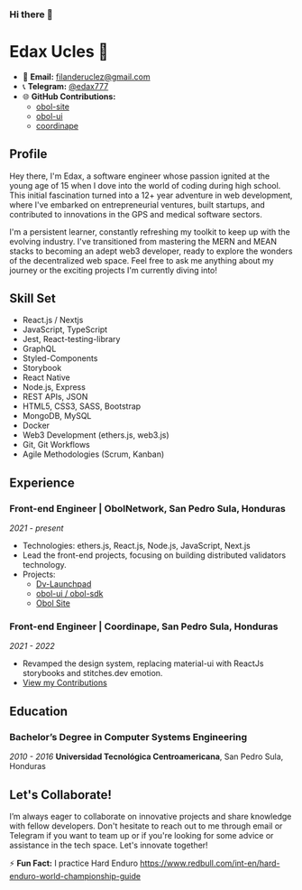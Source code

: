 ### Hi there 👋

# Edax Ucles 🦎

- 📧 **Email:** [filanderuclez@gmail.com](mailto:filanderuclez@gmail.com)
- 📞 **Telegram:** [@edax777](https://t.me/edax777)
- 🌐 **GitHub Contributions:**
  - [obol-site](https://github.com/ObolNetwork/obol-site)
  - [obol-ui](https://github.com/ObolNetwork/obol-ui)
  - [coordinape](https://github.com/coordinape/coordinape)

## Profile

Hey there, I'm Edax, a software engineer whose passion ignited at the young age of 15 when I dove into the world of coding during high school. This initial fascination turned into a 12+ year adventure in web development, where I've embarked on entrepreneurial ventures, built startups, and contributed to innovations in the GPS and medical software sectors.

I'm a persistent learner, constantly refreshing my toolkit to keep up with the evolving industry. I've transitioned from mastering the MERN and MEAN stacks to becoming an adept web3 developer, ready to explore the wonders of the decentralized web space. Feel free to ask me anything about my journey or the exciting projects I'm currently diving into!

## Skill Set

- React.js / Nextjs
- JavaScript, TypeScript
- Jest, React-testing-library
- GraphQL
- Styled-Components
- Storybook
- React Native
- Node.js, Express
- REST APIs, JSON
- HTML5, CSS3, SASS, Bootstrap
- MongoDB, MySQL
- Docker
- Web3 Development (ethers.js, web3.js)
- Git, Git Workflows
- Agile Methodologies (Scrum, Kanban)

## Experience

### Front-end Engineer | **ObolNetwork, San Pedro Sula, Honduras**
_2021 - present_
- Technologies: ethers.js, React.js, Node.js, JavaScript, Next.js
- Lead the front-end projects, focusing on building distributed validators technology.
- Projects:
  - [Dv-Launchpad](https://goerli.launchpad.obol.tech/)
  - [obol-ui / obol-sdk](https://github.com/ObolNetwork/obol-ui)
  - [Obol Site](https://obol.tech/)

### Front-end Engineer | **Coordinape, San Pedro Sula, Honduras**
_2021 - 2022_
- Revamped the design system, replacing material-ui with ReactJs storybooks and stitches.dev emotion.
- [View my Contributions](https://github.com/coordinape/coordinape/commits?author=f1lander)

<!-- (...Continue with other experiences in a similar format...) -->

## Education

### Bachelor’s Degree in Computer Systems Engineering 
_2010 - 2016_
**Universidad Tecnológica Centroamericana**, San Pedro Sula, Honduras

## Let's Collaborate!

I’m always eager to collaborate on innovative projects and share knowledge with fellow developers. Don't hesitate to reach out to me through email or Telegram if you want to team up or if you're looking for some advice or assistance in the tech space. Let's innovate together! 

⚡ **Fun Fact:** I practice Hard Enduro https://www.redbull.com/int-en/hard-enduro-world-championship-guide

